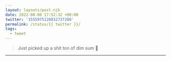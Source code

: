 ```yaml
---
layout: layouts/post.njk
date: 2022-08-06 17:52:32 +00:00
twitter: '1555975120832737280'
permalink: /status/{{ twitter }}/
tags: 
  - tweet
---
```


> Just picked up a shit ton of dim sum 🥟

---

